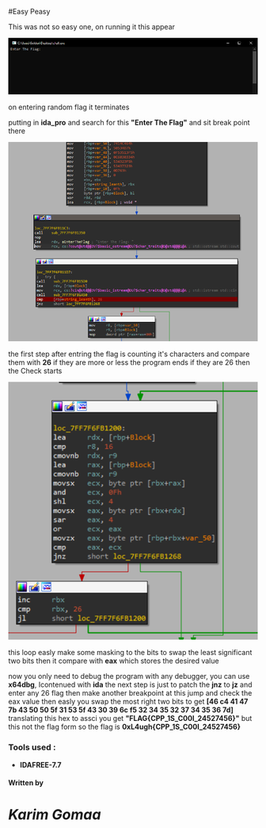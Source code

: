 #Easy Peasy 

This was not so easy one, on running it this appear

![run](pics/run.png)

on entering random flag it terminates

putting in **ida_pro** and search for this **"Enter The Flag"** and sit break point there

![breakpoint](pics/flag.png) 

the first step after entring the flag is counting it's characters and compare them with **26** if they are more or less the program ends
if they are 26 then the Check starts

![check](pics/check.png)

this loop easly make some masking to the bits to swap the least significant two bits then it compare with **eax** which stores the desired value

now you only need to debug the program with any debugger, you can use **x64dbg**, Icontenued with **ida** 
the next step is just to patch the **jnz** to **jz** and enter any 26 flag 
then make another breakpoint at this jump and check the eax value 
then easly you swap the most right two bits to get 
**[46 c4 41 47 7b 43 50 50 5f 31 53 5f 43 30 39 6c f5 32 34 35 32 37 34 35 36 7d]**
translating this hex to assci you get 
**"FLAG{CPP_1S_C00l_24527456}"**
but this not the flag form so the flag is 
**0xL4ugh{CPP_1S_C00l_24527456}**



### Tools used :

- **IDAFREE-7.7**

#### Written by

# *Karim Gomaa*
